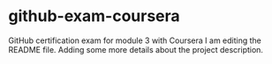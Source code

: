 # github-exam-coursera
GitHub certification exam for module 3 with Coursera
I am editing the README file. Adding some more details about the project description.
